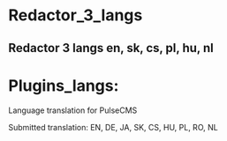 # Redactor_3_langs
Redactor 3 langs en, sk, cs, pl, hu, nl
--
# Plugins_langs:

Language translation for PulseCMS

Submitted translation: EN, DE, JA, SK, CS, HU, PL, RO, NL

